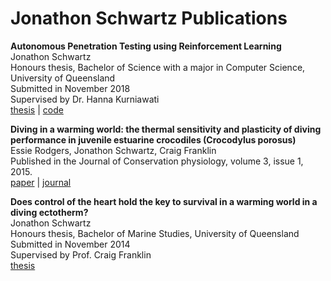 # Jonathon Schwartz Publications

**Autonomous Penetration Testing using Reinforcement Learning**  
Jonathon Schwartz  
Honours thesis, Bachelor of Science with a major in Computer Science, University of Queensland  
Submitted in November 2018  
Supervised by Dr. Hanna Kurniawati  
[thesis](publications/2018_CS_honours_thesis.pdf) | [code](https://github.com/Jjschwartz/NetworkAttackSimulator)  

**Diving in a warming world: the thermal sensitivity and plasticity of diving performance in juvenile estuarine crocodiles (Crocodylus porosus)**   
Essie Rodgers, Jonathon Schwartz, Craig Franklin  
Published in the Journal of Conservation physiology, volume 3, issue 1, 2015.  
[paper](publications/2015_diving_in_a_warming_world.pdf) | [journal](https://doi.org/10.1093/conphys/cov054)

**Does control of the heart hold the key to survival in a warming world in a diving ectotherm?**  
Jonathon Schwartz  
Honours thesis, Bachelor of Marine Studies, University of Queensland  
Submitted in November 2014  
Supervised by Prof. Craig Franklin  
[thesis](publications/2014_MarSt_honours_thesis.pdf)
